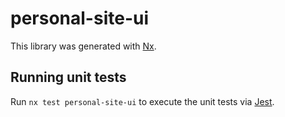 # personal-site-ui

This library was generated with [Nx](https://nx.dev).

## Running unit tests

Run `nx test personal-site-ui` to execute the unit tests via [Jest](https://jestjs.io).
